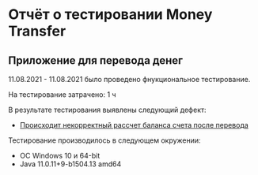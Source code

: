# Отчёт о тестировании Money Transfer

## Приложение для перевода денег

11.08.2021 - 11.08.2021 было проведено фнукциональное тестирование.

На тестирование затрачено: 1 ч

В результате тестирования выявлены следующий дефект:
* [Происходит некорректный рассчет баланса счета после перевода](https://github.com/butukhanov/hm2.1/issues/1)

Тестирование производилось в следующем окружении:
* ОС Windows 10 и 64-bit
* Java 11.0.11+9-b1504.13 amd64
